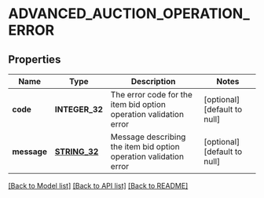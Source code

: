 # ADVANCED_AUCTION_OPERATION_ERROR

## Properties
Name | Type | Description | Notes
------------ | ------------- | ------------- | -------------
**code** | **INTEGER_32** | The error code for the item bid option operation validation error | [optional] [default to null]
**message** | [**STRING_32**](STRING_32.md) | Message describing the item bid option operation validation error | [optional] [default to null]

[[Back to Model list]](../README.md#documentation-for-models) [[Back to API list]](../README.md#documentation-for-api-endpoints) [[Back to README]](../README.md)



